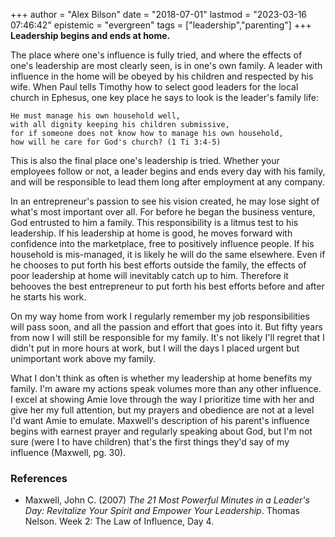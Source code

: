 +++
author = "Alex Bilson"
date = "2018-07-01"
lastmod = "2023-03-16 07:46:42"
epistemic = "evergreen"
tags = ["leadership","parenting"]
+++
**Leadership begins and ends at home.**

The place where one's influence is fully tried, and where the effects of one's leadership are most clearly seen, is in one's own family.  A leader with influence in the home will be obeyed by his children and respected by his wife.  When Paul tells Timothy how to select good leaders for the local church in Ephesus, one key place he says to look is the leader's family life:

```
He must manage his own household well,
with all dignity keeping his children submissive,
for if someone does not know how to manage his own household,
how will he care for God's church? (1 Ti 3:4-5)
```

This is also the final place one's leadership is tried.  Whether your employees follow or not, a leader begins and ends every day with his family, and will be responsible to lead them long after employment at any company.

In an entrepreneur's passion to see his vision created, he may lose sight of what's most important over all.  For before he began the business venture, God entrusted to him a family.  This responsibility is a litmus test to his leadership.  If his leadership at home is good, he moves forward with confidence into the marketplace, free to positively influence people.  If his household is mis-managed, it is likely he will do the same elsewhere.  Even if he chooses to put forth his best efforts outside the family, the effects of poor leadership at home will inevitably catch up to him.  Therefore it behooves the best entrepreneur to put forth his best efforts before and after he starts his work.

On my way home from work I regularly remember my job responsibilities will pass soon, and all the passion and effort that goes into it.  But fifty years from now I will still be responsible for my family.  It's not likely I'll regret that I didn't put in more hours at work, but I will the days I placed urgent but unimportant work above my family.

What I don't think as often is whether my leadership at home benefits my family.  I'm aware my actions speak volumes more than any other influence.  I excel at showing Amie love through the way I prioritize time with her and give her my full attention, but my prayers and obedience are not at a level I'd want Amie to emulate.  Maxwell's description of his parent's influence begins with earnest prayer and regularly speaking about God, but I'm not sure (were I to have children) that's the first things they'd say of my influence (Maxwell, pg. 30).

### References

- Maxwell, John C. (2007) _The 21 Most Powerful Minutes in a Leader's Day: Revitalize Your Spirit and Empower Your Leadership_. Thomas Nelson. Week 2: The Law of Influence, Day 4.
